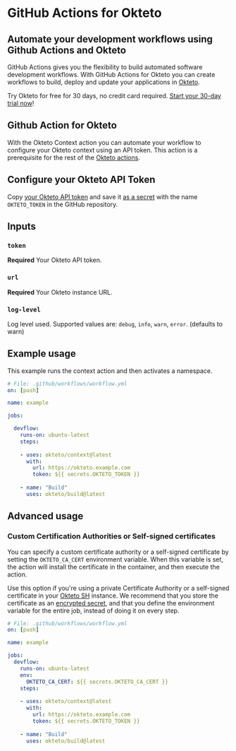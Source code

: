 # GitHub Actions for Okteto

## Automate your development workflows using Github Actions and Okteto
GitHub Actions gives you the flexibility to build automated software development workflows. With GitHub Actions for Okteto you can create workflows to build, deploy and update your applications in [Okteto](https://okteto.com).

Try Okteto for free for 30 days, no credit card required. [Start your 30-day trial now](https://www.okteto.com/free-trial/)!

## Github Action for Okteto

With the Okteto Context action you can automate your workflow to configure your Okteto context using an API token. This action is a prerequisite for the rest of the [Okteto actions](https://github.com/okteto/actions).

## Configure your Okteto API Token

Copy [your Okteto API token](https://www.okteto.com/docs/cloud/personal-access-tokens/) and save it [as a secret](https://help.github.com/en/actions/configuring-and-managing-workflows/creating-and-storing-encrypted-secrets) with the name `OKTETO_TOKEN` in the GitHub repository.

## Inputs

### `token`

**Required** Your Okteto API token.

### `url`

**Required** Your Okteto instance URL.

### `log-level`

Log level used. Supported values are: `debug`, `info`, `warn`, `error`. (defaults to warn)


## Example usage

This example runs the context action and then activates a namespace.

```yaml
# File: .github/workflows/workflow.yml
on: [push]

name: example

jobs:

  devflow:
    runs-on: ubuntu-latest
    steps:
    
    - uses: okteto/context@latest
      with:
        url: https://okteto.example.com
        token: ${{ secrets.OKTETO_TOKEN }}
    
    - name: "Build"
      uses: okteto/build@latest
```

## Advanced usage

### Custom Certification Authorities or Self-signed certificates

You can specify a custom certificate authority or a self-signed certificate by setting the `OKTETO_CA_CERT` environment variable. When this variable is set, the action will install the certificate in the container, and then execute the action. 

Use this option if you're using a private Certificate Authority or a self-signed certificate in your [Okteto SH](https://www.okteto.com/docs/self-hosted/) instance.  We recommend that you store the certificate as an [encrypted secret](https://docs.github.com/en/actions/reference/encrypted-secrets), and that you define the environment variable for the entire job, instead of doing it on every step.


```yaml
# File: .github/workflows/workflow.yml
on: [push]

name: example

jobs:
  devflow:
    runs-on: ubuntu-latest
    env:
      OKTETO_CA_CERT: ${{ secrets.OKTETO_CA_CERT }}
    steps:
    
    - uses: okteto/context@latest
      with:
        url: https://okteto.example.com
        token: ${{ secrets.OKTETO_TOKEN }}
    
    - name: "Build"
      uses: okteto/build@latest
```
